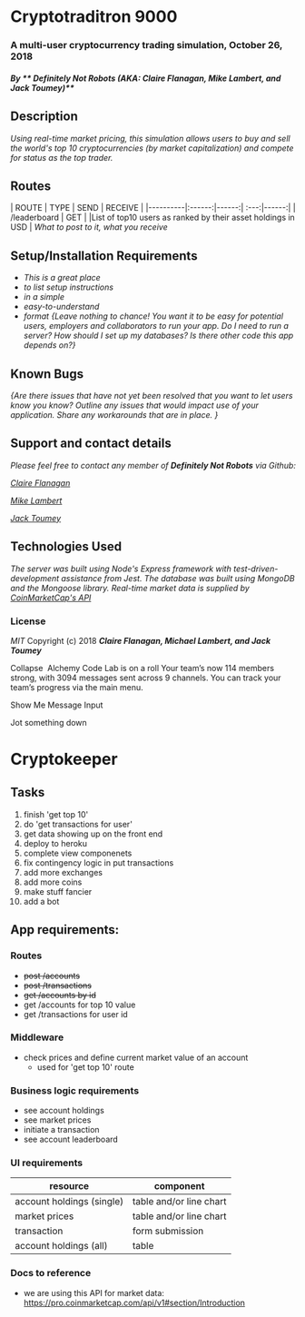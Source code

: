 # Cryptotraditron 9000

### A multi-user cryptocurrency trading simulation, October 26, 2018

##### By _** Definitely Not Robots (AKA: Claire Flanagan, Mike Lambert, and Jack Toumey)**_

## Description
_Using real-time market pricing, this simulation allows users to buy and sell the world's top 10 cryptocurrencies (by market capitalization) and compete for status as the top trader._

## Routes

| ROUTE | TYPE | SEND | RECEIVE |
|----------|:------:|------:| :---:|------:|
| /leaderboard | GET |  |List of top10 users as ranked by their asset holdings in USD |
_What to post to it, what you receive_


## Setup/Installation Requirements
* _This is a great place_
* _to list setup instructions_
* _in a simple_
* _easy-to-understand_
* _format_
_{Leave nothing to chance! You want it to be easy for potential users, employers and collaborators to run your app. Do I need to run a server? How should I set up my databases? Is there other code this app depends on?}_

## Known Bugs
_{Are there issues that have not yet been resolved that you want to let users know you know?  Outline any issues that would impact use of your application.  Share any workarounds that are in place. }_

## Support and contact details
_Please feel free to contact any member of **Definitely Not Robots** via Github:_

_[Claire Flanagan](https://github.com/R-i-t-a)_

_[Mike Lambert](https://github.com/MikeBLambert)_

_[Jack Toumey](https://github.com/miloofcroton)_

## Technologies Used
_The server was built using Node's Express framework with test-driven-development assistance from Jest. The database was built using MongoDB and the Mongoose library. Real-time market data is supplied by [CoinMarketCap's API](https://pro.coinmarketcap.com/api/v1#section/Introduction)_

### License
*MIT*
Copyright (c) 2018 **_Claire Flanagan, Michael Lambert, and Jack Toumey_**




Collapse 
 Alchemy Code Lab is on a roll
Your team’s now 114 members strong, with 3094 messages sent across 9 channels. You can track your team’s progress via the main menu.

Show Me
Message Input

Jot something down




# Cryptokeeper

## Tasks

1. finish 'get top 10'
1. do 'get transactions for user'
1. get data showing up on the front end
1. deploy to heroku
1. complete view componenets
1. fix contingency logic in put transactions
1. add more exchanges
1. add more coins
1. make stuff fancier
1. add a bot

## App requirements:

### Routes

* ~~post /accounts~~
* ~~post /transactions~~
* ~~get /accounts by id~~
* get /accounts for top 10 value
* get /transactions for user id

### Middleware

* check prices and define current market value of an account
    * used for 'get top 10' route

### Business logic requirements

* see account holdings
* see market prices
* initiate a transaction
* see account leaderboard

### UI requirements

|resource|component|
|--------|---------|
|account holdings (single)|table and/or line chart|
|market prices|table and/or line chart|
|transaction|form submission|
|account holdings (all)|table|


### Docs to reference

* we are using this API for market data: https://pro.coinmarketcap.com/api/v1#section/Introduction
